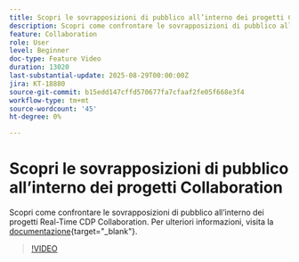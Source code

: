 ```yaml
---
title: Scopri le sovrapposizioni di pubblico all’interno dei progetti Collaboration
description: Scopri come confrontare le sovrapposizioni di pubblico all’interno dei progetti Real-Time CDP Collaboration.
feature: Collaboration
role: User
level: Beginner
doc-type: Feature Video
duration: 13020
last-substantial-update: 2025-08-29T00:00:00Z
jira: KT-18880
source-git-commit: b15edd147cffd570677fa7cfaaf2fe05f668e3f4
workflow-type: tm+mt
source-wordcount: '45'
ht-degree: 0%

---
```



# Scopri le sovrapposizioni di pubblico all’interno dei progetti Collaboration

Scopri come confrontare le sovrapposizioni di pubblico all’interno dei progetti Real-Time CDP Collaboration. Per ulteriori informazioni, visita la [documentazione](https://experienceleague.adobe.com/it/docs/real-time-cdp-collaboration/using/collaborate/discover){target="_blank"}.

>[!VIDEO](https://video.tv.adobe.com/v/3471675/?learn=on&enablevpops)
